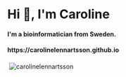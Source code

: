 <h1 align="left">Hi 👋, I'm Caroline</h1>
<h4 align="left">I'm a bioinformatician from Sweden.</h4>
<h4 align="left">https://carolinelennartsson.github.io</h4>

<p>&nbsp;<img align="center" src="https://github-readme-stats.vercel.app/api?username=carolinelennartsson&show_icons=true&locale=en" alt="carolinelennartsson" /></p>

